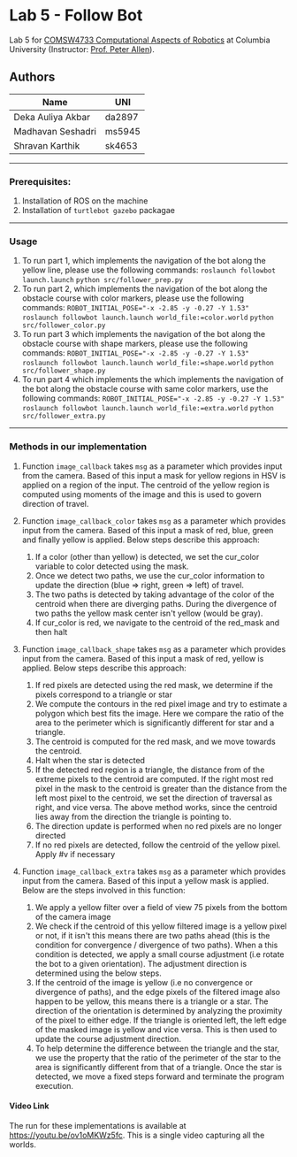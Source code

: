 # Lab 5 - Follow Bot
Lab 5 for [COMSW4733 Computational Aspects of Robotics](http://www.cs.columbia.edu/~allen/F19/index.html) at Columbia University (Instructor: [Prof. Peter Allen](http://www.cs.columbia.edu/~allen/)).

## Authors

| Name | UNI|
| - | - |
| Deka Auliya Akbar | da2897 |
| Madhavan Seshadri | ms5945 |
| Shravan Karthik | sk4653 |

----
### Prerequisites:

1. Installation of ROS on the machine
1. Installation of `turtlebot gazebo` packagae

----
### Usage
1. To run part 1, which implements the navigation of the bot along the yellow line, please use the following commands:
`roslaunch followbot launch.launch`
`python src/follower_prep.py`
1. To run part 2, which implements the navigation of the bot along the obstacle course with color markers, please use the following commands:
`ROBOT_INITIAL_POSE="-x -2.85 -y -0.27 -Y 1.53" roslaunch followbot launch.launch world_file:=color.world`
`python src/follower_color.py`
1. To run part 3 which implements the navigation of the bot along the obstacle course with shape markers, please use the following commands:
`ROBOT_INITIAL_POSE="-x -2.85 -y -0.27 -Y 1.53" roslaunch followbot launch.launch world_file:=shape.world`
`python src/follower_shape.py`
1. To run part 4 which implements the which implements the navigation of the bot along the obstacle course with same color markers, use the following commands:
`ROBOT_INITIAL_POSE="-x -2.85 -y -0.27 -Y 1.53" roslaunch followbot launch.launch world_file:=extra.world`
`python src/follower_extra.py`

----
### Methods in our implementation
1. Function `image_callback` takes `msg` as a parameter which provides input from the camera. Based of
this input a mask for yellow regions in HSV is applied on a region of the input. The centroid of the 
yellow region is computed using moments of the image and this is used to govern direction of travel.

1. Function `image_callback_color` takes `msg` as a parameter which provides input from the camera. Based of
this input a mask of red, blue, green and finally yellow is applied. Below steps describe this approach:
    1. If a color (other than yellow) is detected, we set the cur_color variable to color detected using the mask. 
    1. Once we detect two paths, we use the cur_color information to update the direction (blue => right, green => left) of travel.
    1. The two paths is detected by taking advantage of the color of the centroid when there are diverging paths. During the divergence of two paths 
     the yellow mask center isn't yellow (would be gray). 
    1. If cur_color is red, we navigate to the centroid of the red_mask and then halt

1. Function `image_callback_shape` takes `msg` as a parameter which provides input from the camera. Based of this
input a mask of red, yellow is applied. Below steps describe this approach:
    1. If red pixels are detected using the red mask, we determine if the pixels correspond to a triangle or star
    1. We compute the contours in the red pixel image and try to estimate a polygon which best fits the image. Here
       we compare the ratio of the area to the perimeter which is significantly different for star and a triangle.
    1. The centroid is computed for the red mask, and we move towards the centroid.
    1. Halt when the star is detected
    1. If the detected red region is a triangle, the distance from of the extreme pixels to the centroid are computed. 
       If the right most red pixel in the mask to the centroid is greater than the distance from the left most pixel 
       to the centroid, we set the direction of traversal as right, and vice versa. The above method works, since the 
       centroid lies away from the direction the triangle is pointing to.
    1. The direction update is performed when no red pixels are no longer directed
    1. If no red pixels are detected, follow the centroid of the yellow pixel. Apply #v if necessary

1. Function `image_callback_extra` takes `msg` as a parameter which provides input from the camera. Based of this
input a yellow mask is applied. Below are the steps involved in this function:
    1. We apply a yellow filter over a field of view 75 pixels from the bottom of the camera image
    1. We check if the centroid of this yellow filtered image is a yellow pixel or not, if it isn't this means there
       are two paths ahead (this is the condition for convergence / divergence of two paths). When a this condition is detected, 
       we apply a small course adjustment (i.e rotate the bot to a given orientation). The adjustment direction is determined using
       the below steps.
    1. If the centroid of the image is yellow (i.e no convergence or divergence of paths), and the edge pixels of the filtered image
       also happen to be yellow, this means there is a triangle or a star. The direction of the orientation is determined by analyzing
       the proximity of the pixel to either edge. If the triangle is oriented left, the left edge of the masked image is yellow and
       vice versa. This is then used to update the course adjustment direction.
    1. To help determine the difference between the triangle and the star, we use the property that the ratio of the perimeter of the
       star to the area is significantly different from that of a triangle. Once the star is detected, we move a fixed steps forward
       and terminate the program execution.

#### Video Link

The run for these implementations is available at https://youtu.be/ov1oMKWz5fc. This is a single video capturing all the worlds.

